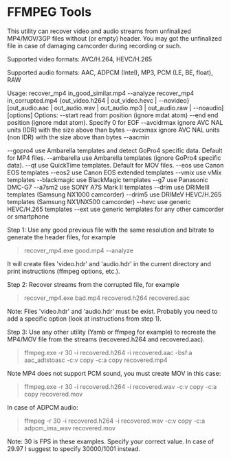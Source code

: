 # FFMPEG Tools

This utility can recover video and audio streams from unfinalized MP4/MOV/3GP files without (or empty) header.
You may got the unfinalized file in case of damaging camcorder during recording or such.

Supported video formats: AVC/H.264, HEVC/H.265

Supported audio formats: AAC, ADPCM (Intel), MP3, PCM (LE, BE, float), RAW

Usage:
recover_mp4 in_good_similar.mp4 --analyze
recover_mp4 in_corrupted.mp4 {out_video.h264 | out_video.hevc | --novideo}
[out_audio.aac | out_audio.wav | out_audio.mp3 | out_audio.raw | --noaudio] [options]
Options:
--start read from position (ignore mdat atom)
--end end position (ignore mdat atom). Specify 0 for EOF
--avcidrmax ignore AVC NAL units (IDR) with the size above than bytes
--avcxmax ignore AVC NAL units (non IDR) with the size above than bytes
--aacmin

--gopro4 use Ambarella templates and detect GoPro4 specific data. Default for MP4 files.
--ambarella use Ambarella templates (ignore GoPro4 specific data).
--qt use QuickTime templates. Default for MOV files.
--eos use Canon EOS templates
--eos2 use Canon EOS extended templates
--vmix use vMix templates
--blackmagic use BlackMagic templates
--g7 use Panasonic DMC-G7
--a7sm2 use SONY A7S Mark II templates
--drim use DRIMeIII templates (Samsung NX1000 camcorder)
--drim5 use DRIMeV HEVC/H.265 templates (Samsung NX1/NX500 camcorder)
--hevc use generic HEVC/H.265 templates
--ext use generic templates for any other camcorder or smartphone

Step 1: Use any good previous file with the same resolution and bitrate to generate the header files, for example

>recover_mp4.exe good.mp4 --analyze

It will create files 'video.hdr' and 'audio.hdr' in the current directory and print instructions (ffmpeg options, etc.).

Step 2: Recover streams from the corrupted file, for example

>recover_mp4.exe bad.mp4 recovered.h264 recovered.aac

Note: Files 'video.hdr' and 'audio.hdr' must be exist.
Probably you need to add a specific option (look at instructions from step 1).

Step 3: Use any other utility (Yamb or ffmpeg for example)
to recreate the MP4/MOV file from the streams (recovered.h264 and recovered.aac).

>ffmpeg.exe -r 30 -i recovered.h264 -i recovered.aac -bsf:a aac_adtstoasc -c:v copy -c:a copy recovered.mp4

Note MP4 does not support PCM sound, you must create MOV in this case:

>ffmpeg.exe -r 30 -i recovered.h264 -i recovered.wav -c:v copy -c:a copy recovered.mov

In case of ADPCM audio:

>ffmpeg -r 30 -i recovered.h264 -i recovered.wav -c:v copy -c:a adpcm_ima_wav recovered.mov

Note: 30 is FPS in these examples. Specify your correct value.
In case of 29.97 I suggest to specify 30000/1001 instead.
